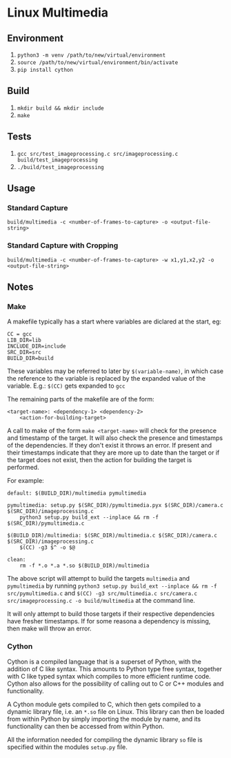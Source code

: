 # Linux Multimedia

## Environment

1. `python3 -m venv /path/to/new/virtual/environment`
2. `source /path/to/new/virtual/environment/bin/activate`
3. `pip install cython`

## Build

1. `mkdir build && mkdir include`
2. `make`

## Tests
1. `gcc src/test_imageprocessing.c src/imageprocessing.c build/test_imageprocessing`
2. `./build/test_imageprocessing`

## Usage

### Standard Capture

`build/multimedia -c <number-of-frames-to-capture> -o <output-file-string>`

### Standard Capture with Cropping

`build/multimedia -c <number-of-frames-to-capture> -w x1,y1,x2,y2 -o <output-file-string>`

## Notes

### Make

A makefile typically has a start where variables are diclared at the start, eg:

```
CC = gcc
LIB_DIR=lib
INCLUDE_DIR=include
SRC_DIR=src
BUILD_DIR=build
```

These variables may be referred to later by `$(variable-name)`, in which case the
reference to the variable is replaced by the expanded value of the variable.
E.g.: `$(CC)` gets expanded to `gcc`

The remaining parts of the makefile are of the form:

```
<target-name>: <dependency-1> <dependency-2>
    <action-for-building-target>
```

A call to make of the form `make <target-name>` will check for the presence and
timestamp of the target. It will also check the presence and timestamps of the
dependencies. If they don't exist it throws an error. If present and their
timestamps indicate that they are more up to date than the target or if the target
does not exist, then the action for building the target is performed.

For example:

```
default: $(BUILD_DIR)/multimedia pymultimedia

pymultimedia: setup.py $(SRC_DIR)/pymultimedia.pyx $(SRC_DIR)/camera.c $(SRC_DIR)/imageprocessing.c
    python3 setup.py build_ext --inplace && rm -f $(SRC_DIR)/pymultimedia.c

$(BUILD_DIR)/multimedia: $(SRC_DIR)/multimedia.c $(SRC_DIR)/camera.c $(SRC_DIR)/imageprocessing.c
    $(CC) -g3 $^ -o $@

clean:
    rm -f *.o *.a *.so $(BUILD_DIR)/multimedia
```

The above script will attempt to build the targets `multimedia` and `pymultimedia` by running
`python3 setup.py build_ext --inplace && rm -f src/pymultimedia.c` and
`$(CC) -g3 src/multimedia.c src/camera.c src/imageprocessing.c -o build/multimedia`
at the command line.

It will only attempt to build those targets if their respective dependencies have fresher
timestamps. If for some reasona a dependency is missing, then make will throw an error.

### Cython

Cython is a compiled language that is a superset of Python, with the addition of
C like syntax. This amounts to Python type free syntax, together with C like
typed syntax which compiles to more efficient runtime code. Cython also allows
for the possibility of calling out to C or C++ modules and functionality.

A Cython module gets compiled to C, which then gets compiled to a dynamic library
file, i.e. an `*.so` file on Linux. This library can then be loaded from within
Python by simply importing the module by name, and its functionality can then
be accessed from within Python.

All the information needed for compiling the dynamic library `so` file is specified
within the modules `setup.py` file.

